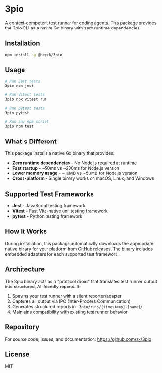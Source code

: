 # 3pio

A context-competent test runner for coding agents. This package provides the 3pio CLI as a native Go binary with zero runtime dependencies.

## Installation

```bash
npm install -g @heyzk/3pio
```

## Usage

```bash
# Run Jest tests
3pio npx jest

# Run Vitest tests  
3pio npx vitest run

# Run pytest tests
3pio pytest

# Run any npm script
3pio npm test
```

## What's Different

This package installs a native Go binary that provides:

- **Zero runtime dependencies** - No Node.js required at runtime
- **Fast startup** - ~50ms vs ~200ms for Node.js version
- **Lower memory usage** - ~10MB vs ~50MB for Node.js version
- **Cross-platform** - Single binary works on macOS, Linux, and Windows

## Supported Test Frameworks

- **Jest** - JavaScript testing framework
- **Vitest** - Fast Vite-native unit testing framework  
- **pytest** - Python testing framework

## How It Works

During installation, this package automatically downloads the appropriate native binary for your platform from GitHub releases. The binary includes embedded adapters for each supported test framework.

## Architecture

The 3pio binary acts as a "protocol droid" that translates test runner output into structured, AI-friendly reports. It:

1. Spawns your test runner with a silent reporter/adapter
2. Captures all output via IPC (Inter-Process Communication)
3. Generates structured reports in `.3pio/runs/[timestamp]-[name]/`
4. Maintains compatibility with existing test runner behavior

## Repository

For source code, issues, and documentation: https://github.com/zk/3pio

## License

MIT